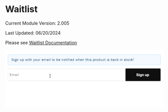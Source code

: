 # Waitlist
Current Module Version: 2.005

Last Updated: 06/20/2024

Please see [Waitlist Documentation](Docs/TGWaitlist-documentation.pdf)

![](Docs/images/form_submission.gif)
